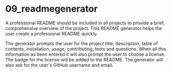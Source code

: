 # 09_readmegenerator

A professional README should be included in all projects to provide a brief, comprehensive overview of the project. This README generator helps the user create a professional README quickly. 

The generator prompts the user for the project title, description, table of contents, installation, usage, contributing, tests and questions. 
When all this information as been entered it will also prompt the user to choose a license. The badge for the license will be added to the README. 
The generator will also ask for the user's GitHub username and email.